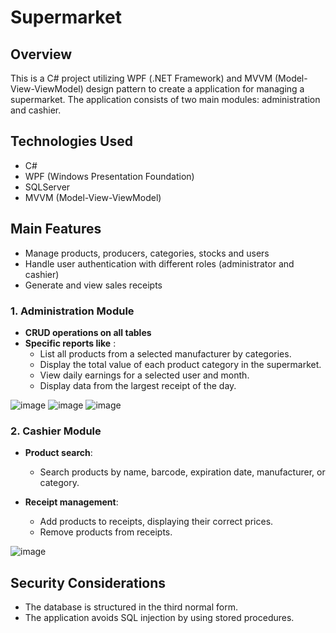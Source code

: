 # Supermarket

## Overview

This is a C# project utilizing WPF (.NET Framework) and MVVM (Model-View-ViewModel) design pattern to create a application for managing a supermarket. The application consists of two main modules: administration and cashier.

## Technologies Used
- C#
- WPF (Windows Presentation Foundation)
- SQLServer
- MVVM (Model-View-ViewModel)

## Main Features
- Manage products, producers, categories, stocks and users
- Handle user authentication with different roles (administrator and cashier)
- Generate and view sales receipts

### 1. Administration Module

- **CRUD operations on all tables**
- **Specific reports like** :
  * List all products from a selected manufacturer by categories.
  * Display the total value of each product category in the supermarket.
  * View daily earnings for a selected user and month.
  * Display data from the largest receipt of the day.

![image](https://github.com/SUGAARxD/Supermarket/assets/80158909/3bc46558-a5af-4880-b27f-1d1ba40a27ba)
![image](https://github.com/SUGAARxD/Supermarket/assets/80158909/83bc2af6-098e-4f15-ae2b-15872e1e942a)
![image](https://github.com/SUGAARxD/Supermarket/assets/80158909/b684e5b3-a87b-46c0-bd0a-e38065adee34)


### 2. Cashier Module

- **Product search**:
  - Search products by name, barcode, expiration date, manufacturer, or category.

- **Receipt management**:
  - Add products to receipts, displaying their correct prices.
  - Remove products from receipts.

![image](https://github.com/SUGAARxD/Supermarket/assets/80158909/2f6a5d04-a3e2-4a5b-a460-baabf1555bee)

## Security Considerations

- The database is structured in the third normal form.
- The application avoids SQL injection by using stored procedures.
